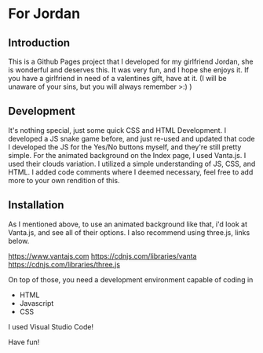 # For Jordan

## Introduction

This is a Github Pages project that I developed for my girlfriend Jordan, she is wonderful and deserves this.
It was very fun, and I hope she enjoys it. If you have a girlfriend in need of a valentines gift, have at it. 
(I will be unaware of your sins, but you will always remember >:) )

## Development

It's nothing special, just some quick CSS and HTML Development. I developed a JS snake game before, and just re-used and updated that code
I developed the JS for the Yes/No buttons myself, and they're still pretty simple.
For the animated background on the Index page, I used Vanta.js. I used their clouds variation.
I utilized a simple understanding of JS, CSS, and HTML. I added code comments where I deemed necessary, feel free to add more to your own rendition of this.

## Installation

As I mentioned above, to use an animated background like that, i'd look at Vanta.js, and see all of their options. I also recommend using three.js, links below.

https://www.vantajs.com
https://cdnjs.com/libraries/vanta
https://cdnjs.com/libraries/three.js

On top of those, you need a development environment capable of coding in
 - HTML
 - Javascript
 - CSS
 
 I used Visual Studio Code!

Have fun!
